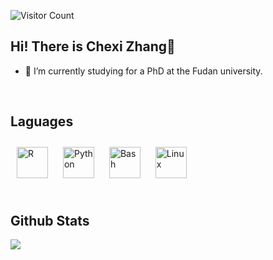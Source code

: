 ![Visitor Count](https://profile-counter.glitch.me/chenxi-bio/count.svg)


## <div align="left">Hi! There is Chexi Zhang👋</div>  


- 🔭 I’m currently  studying for a PhD at the Fudan university.  
  

<br/>  


## Laguages

<div align="left">  
<a href="https://www.r-project.org/" target="_blank"><img style="margin: 10px" src="https://profilinator.rishav.dev/skills-assets/r.svg" alt="R" height="50" /></a>  
<a href="https://www.python.org/" target="_blank"><img style="margin: 10px" src="https://profilinator.rishav.dev/skills-assets/python-original.svg" alt="Python" height="50" /></a>  
<a href="https://www.gnu.org/software/bash/" target="_blank"><img style="margin: 10px" src="https://profilinator.rishav.dev/skills-assets/gnu_bash-icon.svg" alt="Bash" height="50" /></a>  
<a href="https://www.linux.org/" target="_blank"><img style="margin: 10px" src="https://profilinator.rishav.dev/skills-assets/linux-original.svg" alt="Linux" height="50" /></a>  
</div>



<br/>  



## Github Stats  
<div align="left"><img src="https://github-readme-stats.vercel.app/api?username=chenxi-bio&show_icons=true&count_private=true&hide_border=true" align="left" /></div>  

<br/>  

